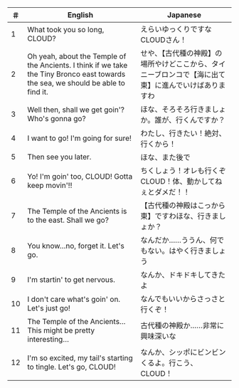 | ＃ | English | Japanese |
|-|-|-|
| 1 | What took you so long, CLOUD? | えらいゆっくりですなCLOUDさん！ |
| 2 | Oh yeah, about the Temple of the Ancients. I think if we take the Tiny Bronco east towards the sea, we should be able to find it. | せや、【古代種の神殿】の場所やけどここから、タイニーブロンコで【海に出て東】に進んでいけばありますわ |
| 3 | Well then, shall we get goin'? Who's gonna go? | ほな、そろそろ行きましょか。誰が、行くんですか？ |
| 4 | I want to go! I'm going for sure! | わたし、行きたい！絶対、行くから！ |
| 5 | Then see you later. | ほな、また後で |
| 6 | Yo! I'm goin' too, CLOUD! Gotta keep movin'!! | ちくしょう！オレも行くぞCLOUD！体、動かしてねぇとダメだ！！ |
| 7 | The Temple of the Ancients is to the east. Shall we go? | 【古代種の神殿はこっから東】ですわほな、行きましょか？ |
| 8 | You know…no, forget it. Let's go. | なんだか……ううん、何でもない。はやく行きましょう |
| 9 | I'm startin' to get nervous. | なんか、ドキドキしてきたよ |
| 10 | I don't care what's goin' on. Let's just go! | なんでもいいからさっさと行くぞ！ |
| 11 | The Temple of the Ancients… This might be pretty interesting… | 古代種の神殿か……非常に興味深いな |
| 12 | I'm so excited, my tail's starting to tingle. Let's go, CLOUD! | なんか、シッポにビンビンくるよ。行こう、CLOUD！ |